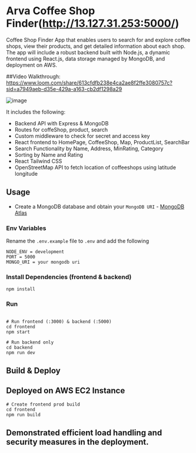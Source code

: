 # Arva Coffee Shop Finder(http://13.127.31.253:5000/)

Coffee Shop Finder App that enables users to search for
and explore coffee shops, view their products, and get detailed information about each shop.
The app will include a robust backend built with Node.js, a dynamic frontend using React.js,
data storage managed by MongoDB, and deployment on AWS.

##Video Walkthrough: https://www.loom.com/share/613cfdfb238e4ca2ae8f2ffe3080757c?sid=a7949aeb-d35e-429a-a163-cb2df1298a29

![image](https://github.com/Ojas13-git/arva-coffee-finder/assets/79032848/226d65a0-fed5-4442-a96d-b7b1034ffd51)


It includes the following:

- Backend API with Express & MongoDB
- Routes for coffeShop, product, search
- Custom middleware to check for secret and access key
- React frontend to HomePage, CoffeeShop, Map, ProductList, SearchBar
- Search Functionality by Name, Address, MinRating, Category
- Sorting by Name and Rating
- React Tailwind CSS
- OpenStreetMap API to fetch location of coffeeshops using latitude longitude

## Usage

- Create a MongoDB database and obtain your `MongoDB URI` - [MongoDB Atlas](https://www.mongodb.com/cloud/atlas/register)

### Env Variables

Rename the `.env.example` file to `.env` and add the following

```
NODE_ENV = development
PORT = 5000
MONGO_URI = your mongodb uri
```

### Install Dependencies (frontend & backend)

```
npm install
```

### Run

```

# Run frontend (:3000) & backend (:5000)
cd frontend
npm start

# Run backend only
cd backend
npm run dev
```

## Build & Deploy
## Deployed on AWS EC2 Instance

```
# Create frontend prod build
cd frontend
npm run build
```

## Demonstrated efficient load handling and security measures in the deployment.
